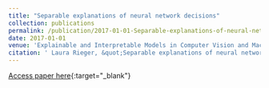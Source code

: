 ```yaml
---
title: "Separable explanations of neural network decisions"
collection: publications
permalink: /publication/2017-01-01-Separable-explanations-of-neural-network-decisions
date: 2017-01-01
venue: 'Explainable and Interpretable Models in Computer Vision and Machine Learning'
citation: ' Laura Rieger, &quot;Separable explanations of neural network decisions.&quot; Explainable and Interpretable Models in Computer Vision and Machine Learning, 2017.'
---
```

[Access paper here](https://orbit.dtu.dk/en/publications/id(1a8c2782-79cc-418b-97ff-ae97cec0b6e9).html){:target="_blank"}
